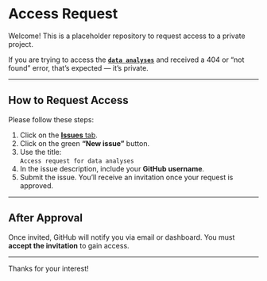 # Access Request

Welcome! This is a placeholder repository to request access to a private project.

If you are trying to access the **[`data analyses`](https://github.com/lmlukoseviciute/TC)** and received a 404 or “not found” error, that’s expected — it’s private.

---

## How to Request Access

Please follow these steps:

1. Click on the [**Issues** tab](https://github.com/lmlukoseviciute/access-request/issues).
2. Click on the green **“New issue”** button.
3. Use the title:  
   `Access request for data analyses`
4. In the issue description, include your **GitHub username**.
5. Submit the issue. You’ll receive an invitation once your request is approved.

---

## After Approval

Once invited, GitHub will notify you via email or dashboard. You must **accept the invitation** to gain access.

---

Thanks for your interest!


